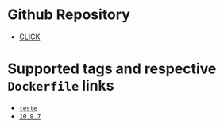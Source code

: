 # Github Repository

- [CLICK](https://github.com/igorferreir4/docker/tree/main/imagens)

# Supported tags and respective `Dockerfile` links

- [`teste`](https://github.com/igorferreir4/docker/blob/main/imagens/jellyfin/teste/Dockerfile)
- [`10.8.7`](https://github.com/igorferreir4/docker/blob/main/imagens/jellyfin/10.8.7/Dockerfile)
